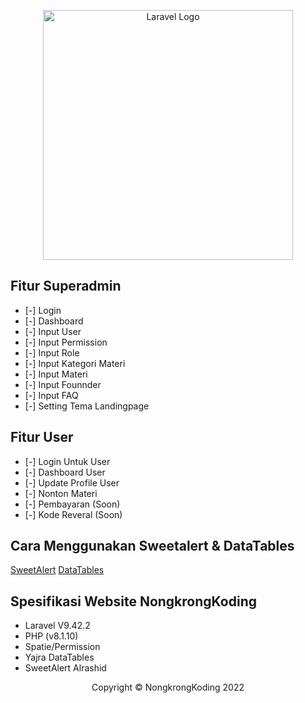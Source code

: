 <p align="center"><a href="https://laravel.com" target="_blank"><img src="https://raw.githubusercontent.com/laravel/art/master/logo-lockup/5%20SVG/2%20CMYK/1%20Full%20Color/laravel-logolockup-cmyk-red.svg" width="400" alt="Laravel Logo"></a></p>


## Fitur Superadmin

- [-] Login 
- [-] Dashboard
- [-] Input User
- [-] Input Permission
- [-] Input Role
- [-] Input Kategori Materi
- [-] Input Materi
- [-] Input Founnder
- [-] Input FAQ
- [-] Setting Tema Landingpage 

## Fitur User

- [-] Login Untuk User
- [-] Dashboard User
- [-] Update Profile User
- [-] Nonton Materi
- [-] Pembayaran (Soon)
- [-] Kode Reveral (Soon)

## Cara Menggunakan Sweetalert & DataTables
<a href="https://realrashid.github.io/sweet-alert/">SweetAlert</a>
<a href="https://datatables.net/manual/installation">DataTables</a>

## Spesifikasi Website NongkrongKoding
- Laravel V9.42.2
- PHP (v8.1.10)
- Spatie/Permission
- Yajra DataTables
- SweetAlert Alrashid

<p align="center">Copyright &copy; NongkrongKoding 2022</p>
